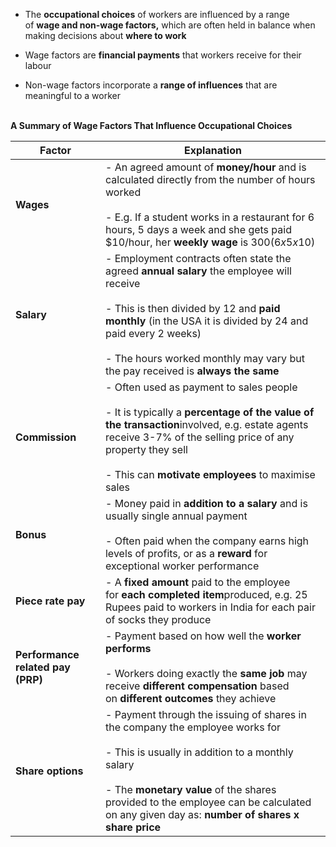 - The **occupational choices** of workers are influenced by a range of **wage and non-wage factors,** which are often held in balance when making decisions about **where to work**
    
- Wage factors are **financial payments** that workers receive for their labour
    
- Non-wage factors incorporate a **range of influences** that are meaningful to a worker  
       
    

**A Summary of Wage Factors That Influence Occupational Choices**

| **Factor**                        | **Explanation**                                                                                                                                                                                                                                                                                           |
| --------------------------------- | --------------------------------------------------------------------------------------------------------------------------------------------------------------------------------------------------------------------------------------------------------------------------------------------------------- |
| **Wages**                         | - An agreed amount of **money/hour** and is calculated directly from the number of hours worked<br>    <br>- E.g. If a student works in a restaurant for 6 hours, 5 days a week and she gets paid $10/hour, her **weekly wage** is $300 (6x5x$10)                                                         |
| **Salary**                        | - Employment contracts often state the agreed **annual salary** the employee will receive<br>    <br>- This is then divided by 12 and **paid monthly** (in the USA it is divided by 24 and paid every 2 weeks)<br>    <br>- The hours worked monthly may vary but the pay received is **always the same** |
| **Commission**                    | - Often used as payment to sales people<br>    <br>- It is typically a **percentage of the value of the transaction**involved, e.g. estate agents receive 3-7% of the selling price of any property they sell<br>    <br>- This can **motivate employees** to maximise sales                              |
| **Bonus**                         | - Money paid in **addition to a salary** and is usually single annual payment<br>    <br>- Often paid when the company earns high levels of profits, or as a **reward** for exceptional worker performance                                                                                                |
| **Piece rate pay**                | - A **fixed amount** paid to the employee for **each completed item**produced, e.g. 25 Rupees paid to workers in India for each pair of socks they produce                                                                                                                                                |
| **Performance related pay (PRP)** | - Payment based on how well the **worker performs**<br>    <br>- Workers doing exactly the **same job** may receive **different compensation** based on **different outcomes** they achieve                                                                                                               |
| **Share options**                 | - Payment through the issuing of shares in the company the employee works for<br>    <br>- This is usually in addition to a monthly salary<br>    <br>- The **monetary value** of the shares provided to the employee can be calculated on any given day as: **number of shares x share price**           |
